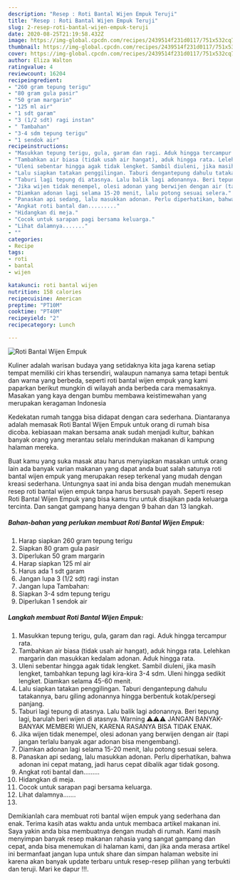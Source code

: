 ```yaml
---
description: "Resep : Roti Bantal Wijen Empuk Teruji"
title: "Resep : Roti Bantal Wijen Empuk Teruji"
slug: 2-resep-roti-bantal-wijen-empuk-teruji
date: 2020-08-25T21:19:58.432Z
image: https://img-global.cpcdn.com/recipes/2439514f231d0117/751x532cq70/roti-bantal-wijen-empuk-foto-resep-utama.jpg
thumbnail: https://img-global.cpcdn.com/recipes/2439514f231d0117/751x532cq70/roti-bantal-wijen-empuk-foto-resep-utama.jpg
cover: https://img-global.cpcdn.com/recipes/2439514f231d0117/751x532cq70/roti-bantal-wijen-empuk-foto-resep-utama.jpg
author: Eliza Walton
ratingvalue: 4
reviewcount: 16204
recipeingredient:
- "260 gram tepung terigu"
- "80 gram gula pasir"
- "50 gram margarin"
- "125 ml air"
- "1 sdt garam"
- "3 (1/2 sdt) ragi instan"
- " Tambahan"
- "3-4 sdm tepung terigu"
- "1 sendok air"
recipeinstructions:
- "Masukkan tepung terigu, gula, garam dan ragi. Aduk hingga tercampur rata."
- "Tambahkan air biasa (tidak usah air hangat), aduk hingga rata. Lelehkan margarin dan masukkan kedalam adonan. Aduk hingga rata."
- "Uleni sebentar hingga agak tidak lengket. Sambil diuleni, jika masih lengket, tambahkan tepung lagi kira-kira 3-4 sdm. Uleni hingga sedikit lengket. Diamkan selama 45-60 menit."
- "Lalu siapkan tatakan penggilingan. Taburi dengantepung dahulu tatakannya, baru giling adonannya hingga berbentuk kotak/persegi panjang."
- "Taburi lagi tepung di atasnya. Lalu balik lagi adonannya. Beri tepung lagi, barulah beri wijen di atasnya. Warning ⚠⚠⚠ JANGAN BANYAK-BANYAK MEMBERI WIJEN, KARENA RASANYA BISA TIDAK ENAK."
- "Jika wijen tidak menempel, olesi adonan yang berwijen dengan air (tapi jangan terlalu banyak agar adonan bisa mengembang)."
- "Diamkan adonan lagi selama 15-20 menit, lalu potong sesuai selera."
- "Panaskan api sedang, lalu masukkan adonan. Perlu diperhatikan, bahwa adonan ini cepat matang, jadi harus cepat dibalik agar tidak gosong."
- "Angkat roti bantal dan........."
- "Hidangkan di meja."
- "Cocok untuk sarapan pagi bersama keluarga."
- "Lihat dalamnya......."
- ""
categories:
- Recipe
tags:
- roti
- bantal
- wijen

katakunci: roti bantal wijen 
nutrition: 158 calories
recipecuisine: American
preptime: "PT10M"
cooktime: "PT40M"
recipeyield: "2"
recipecategory: Lunch

---
```



![Roti Bantal Wijen Empuk](https://img-global.cpcdn.com/recipes/2439514f231d0117/751x532cq70/roti-bantal-wijen-empuk-foto-resep-utama.jpg)

Kuliner adalah warisan budaya yang setidaknya kita jaga karena setiap tempat memiliki ciri khas tersendiri, walaupun namanya sama tetapi bentuk dan warna yang berbeda, seperti roti bantal wijen empuk yang kami paparkan berikut mungkin di wilayah anda berbeda cara memasaknya. Masakan yang kaya dengan bumbu membawa keistimewahan yang merupakan keragaman Indonesia

Kedekatan rumah tangga bisa didapat dengan cara sederhana. Diantaranya adalah memasak Roti Bantal Wijen Empuk untuk orang di rumah bisa dicoba. kebiasaan makan bersama anak sudah menjadi kultur, bahkan banyak orang yang merantau selalu merindukan makanan di kampung halaman mereka.



Buat kamu yang suka masak atau harus menyiapkan masakan untuk orang lain ada banyak varian makanan yang dapat anda buat salah satunya roti bantal wijen empuk yang merupakan resep terkenal yang mudah dengan kreasi sederhana. Untungnya saat ini anda bisa dengan mudah menemukan resep roti bantal wijen empuk tanpa harus bersusah payah.
Seperti resep Roti Bantal Wijen Empuk yang bisa kamu tiru untuk disajikan pada keluarga tercinta. Dan sangat gampang hanya dengan 9 bahan dan 13 langkah.


<!--inarticleads1-->

##### Bahan-bahan yang perlukan membuat Roti Bantal Wijen Empuk:

1. Harap siapkan 260 gram tepung terigu
1. Siapkan 80 gram gula pasir
1. Diperlukan 50 gram margarin
1. Harap siapkan 125 ml air
1. Harus ada 1 sdt garam
1. Jangan lupa 3 (1/2 sdt) ragi instan
1. Jangan lupa  Tambahan:
1. Siapkan 3-4 sdm tepung terigu
1. Diperlukan 1 sendok air




<!--inarticleads2-->

##### Langkah membuat  Roti Bantal Wijen Empuk:

1. Masukkan tepung terigu, gula, garam dan ragi. Aduk hingga tercampur rata.
1. Tambahkan air biasa (tidak usah air hangat), aduk hingga rata. Lelehkan margarin dan masukkan kedalam adonan. Aduk hingga rata.
1. Uleni sebentar hingga agak tidak lengket. Sambil diuleni, jika masih lengket, tambahkan tepung lagi kira-kira 3-4 sdm. Uleni hingga sedikit lengket. Diamkan selama 45-60 menit.
1. Lalu siapkan tatakan penggilingan. Taburi dengantepung dahulu tatakannya, baru giling adonannya hingga berbentuk kotak/persegi panjang.
1. Taburi lagi tepung di atasnya. Lalu balik lagi adonannya. Beri tepung lagi, barulah beri wijen di atasnya. Warning ⚠⚠⚠ JANGAN BANYAK-BANYAK MEMBERI WIJEN, KARENA RASANYA BISA TIDAK ENAK.
1. Jika wijen tidak menempel, olesi adonan yang berwijen dengan air (tapi jangan terlalu banyak agar adonan bisa mengembang).
1. Diamkan adonan lagi selama 15-20 menit, lalu potong sesuai selera.
1. Panaskan api sedang, lalu masukkan adonan. Perlu diperhatikan, bahwa adonan ini cepat matang, jadi harus cepat dibalik agar tidak gosong.
1. Angkat roti bantal dan.........
1. Hidangkan di meja.
1. Cocok untuk sarapan pagi bersama keluarga.
1. Lihat dalamnya.......
1. 




Demikianlah cara membuat roti bantal wijen empuk yang sederhana dan enak. Terima kasih atas waktu anda untuk membaca artikel makanan ini. Saya yakin anda bisa membuatnya dengan mudah di rumah. Kami masih menyimpan banyak resep makanan rahasia yang sangat gampang dan cepat, anda bisa menemukan di halaman kami, dan jika anda merasa artikel ini bermanfaat jangan lupa untuk share dan simpan halaman website ini karena akan banyak update terbaru untuk resep-resep pilihan yang terbukti dan teruji. Mari ke dapur !!!. 
